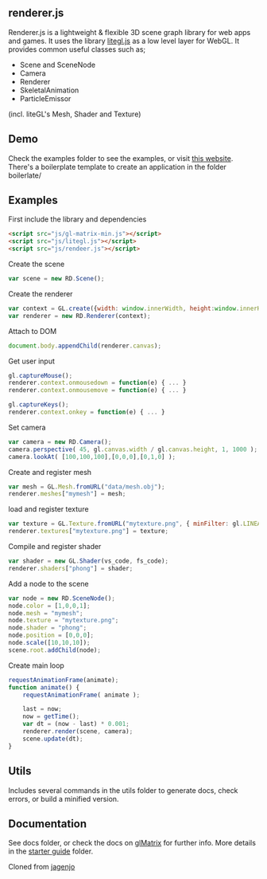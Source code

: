 renderer.js
-----------

Renderer.js is a lightweight & flexible 3D scene graph library for web apps and games.
It uses the library [litegl.js](https://github.com/jagenjo/litegl.js) as a low level layer for WebGL.
It provides common useful classes such as;

* Scene and SceneNode
* Camera
* Renderer
* SkeletalAnimation
* ParticleEmissor

(incl. liteGL's Mesh, Shader and Texture)

Demo
-----

Check the examples folder to see the examples, or visit [this website](http://tamats.com/projects/rendeer/examples).
There's a boilerplate template to create an application in the folder boilerlate/

Examples
--------

First include the library and dependencies

```html
<script src="js/gl-matrix-min.js"></script>
<script src="js/litegl.js"></script>
<script src="js/rendeer.js"></script>
```

Create the scene

```js
var scene = new RD.Scene();
```

Create the renderer

```js
var context = GL.create({width: window.innerWidth, height:window.innerHeight});
var renderer = new RD.Renderer(context);
```

Attach to DOM

```js
document.body.appendChild(renderer.canvas);
```

Get user input

```js
gl.captureMouse();
renderer.context.onmousedown = function(e) { ... }
renderer.context.onmousemove = function(e) { ... }

gl.captureKeys();
renderer.context.onkey = function(e) { ... }
```

Set camera

```js
var camera = new RD.Camera();
camera.perspective( 45, gl.canvas.width / gl.canvas.height, 1, 1000 );
camera.lookAt( [100,100,100],[0,0,0],[0,1,0] );
```

Create and register mesh

```js
var mesh = GL.Mesh.fromURL("data/mesh.obj");
renderer.meshes["mymesh"] = mesh;
```

load and register texture

```js
var texture = GL.Texture.fromURL("mytexture.png", { minFilter: gl.LINEAR_MIPMAP_LINEAR, magFilter: gl.LINEAR });
renderer.textures["mytexture.png"] = texture;
```

Compile and register shader

```js
var shader = new GL.Shader(vs_code, fs_code);
renderer.shaders["phong"] = shader;
```

Add a node to the scene

```js
var node = new RD.SceneNode();
node.color = [1,0,0,1];
node.mesh = "mymesh";
node.texture = "mytexture.png";
node.shader = "phong";
node.position = [0,0,0];
node.scale([10,10,10]);
scene.root.addChild(node);
```

Create main loop

```js
requestAnimationFrame(animate);
function animate() {
	requestAnimationFrame( animate );

	last = now;
	now = getTime();
	var dt = (now - last) * 0.001;
	renderer.render(scene, camera);
	scene.update(dt);
}
```

Utils
-----

Includes several commands in the utils folder to generate docs, check errors, or build a minified version.

Documentation
-------------

See docs folder, or check the docs on [glMatrix](http://glmatrix.com) for further info.
More details in the [starter guide](https://github.com/jagenjo/rendeer.js/blob/master/guides/README.md) folder.

Cloned from [jagenjo](https://github.com/jagenjo)
